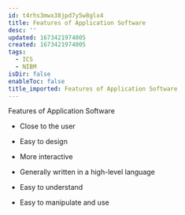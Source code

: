 ```yaml
---
id: t4rhs3mwx38jpd7y5w8glx4
title: Features of Application Software
desc: ''
updated: 1673421974005
created: 1673421974005
tags:
  - ICS
  - NIBM
isDir: false
enableToc: false
title_imported: Features of Application Software
---
```


Features of Application Software

-   Close to the user

-   Easy to design

-   More interactive

-   Generally written in a high-level language

-   Easy to understand

-   Easy to manipulate and use
